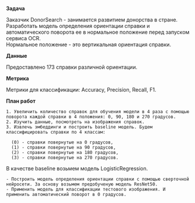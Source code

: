 **Задача**  

Заказчик DonorSearch - занимается развитием донорства в стране.  
Разработать модель определения ориентации справки и автоматического поворота ее в нормальное положение перед запуском сервиса OCR.  
Нормальное положение - это вертикальная ориентация справки.  

**Данные**  

Предоставлено 173 справки различной ориентации.  

**Метрика**  

Метрики для классификации: Accuracy, Precision, Recall, F1.  

**План работ**  

    1. Увеличить количество справок для обучения модели в 4 раза с помощью поворота каждой справки в 4 положения: 0, 90, 180 и 270 градусов.  
    2. Изучить данные, посмотреть на изображения справок.  
    3. Извлечь эмбеддинги и построить baseline модель. Будем классифицировать справки по 4 классам:  

      (0) - справки повернутые на 0 градусов,  
      (1) - справки повернутые на 90 градусов,  
      (2) - справки повернутые на 180 градусов,  
      (3) - справки повернутые на 270 градусов.  

В качестве baseline возьмем модель LogisticRegression.  

    - Построить модель определения ориентации справки с помощью сверточной нейросети. За основу возьмем предобученую модель ResNet50.  
    - Применить модель для классификации тестового изображения. И применить автоматический поворот в 0 градусов.
